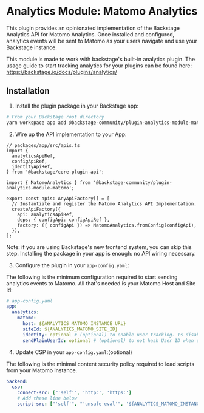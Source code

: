 # Analytics Module: Matomo Analytics

This plugin provides an opinionated implementation of the Backstage Analytics
API for Matomo Analytics. Once installed and configured, analytics events will
be sent to Matomo as your users navigate and use your Backstage instance.

This module is made to work with backstage's built-in analytics plugin. The usage guide to start tracking analytics for your plugins can be found here: https://backstage.io/docs/plugins/analytics/

## Installation

1. Install the plugin package in your Backstage app:

```sh
# From your Backstage root directory
yarn workspace app add @backstage-community/plugin-analytics-module-matomo
```

2. Wire up the API implementation to your App:

```tsx
// packages/app/src/apis.ts
import {
  analyticsApiRef,
  configApiRef,
  identityApiRef,
} from '@backstage/core-plugin-api';

import { MatomoAnalytics } from '@backstage-community/plugin-analytics-module-matomo';

export const apis: AnyApiFactory[] = [
  // Instantiate and register the Matomo Analytics API Implementation.
  createApiFactory({
    api: analyticsApiRef,
    deps: { configApi: configApiRef },
    factory: ({ configApi }) => MatomoAnalytics.fromConfig(configApi),
  }),
];
```

Note: if you are using Backstage's new frontend system, you can skip this step.
Installing the package in your app is enough: no API wiring necessary.

3. Configure the plugin in your `app-config.yaml`:

The following is the minimum configuration required to start sending analytics
events to Matomo. All that's needed is your Matomo Host and Site Id:

```yaml
# app-config.yaml
app:
  analytics:
    matomo:
      host: ${ANALYTICS_MATOMO_INSTANCE_URL}
      siteId: ${ANALYTICS_MATOMO_SITE_ID}
      identity: optional # (optional) to enable user tracking. Is disabled by default
      sendPlainUserId: optional # (optional) to not hash User ID when user tracking is enabled. User ID is hashed by default.
```

4. Update CSP in your `app-config.yaml`:(optional)

The following is the minimal content security policy required to load scripts from your Matomo Instance.

```yaml
backend:
  csp:
    connect-src: ["'self'", 'http:', 'https:']
    # Add these line below
    script-src: ["'self'", "'unsafe-eval'", '${ANALYTICS_MATOMO_INSTANCE_URL}']
```
